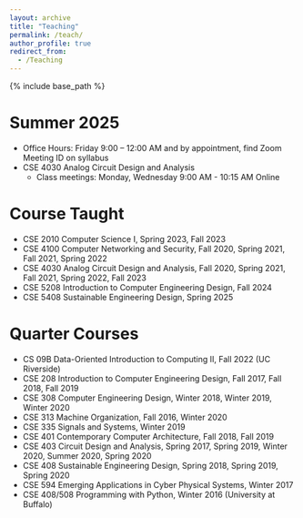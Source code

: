 ```yaml
---
layout: archive
title: "Teaching"
permalink: /teach/
author_profile: true
redirect_from:
  - /Teaching
---
```


{% include base_path %}

Summer 2025
======
* Office Hours: Friday 9:00 – 12:00 AM and by appointment, find Zoom Meeting ID on syllabus
* CSE 4030 Analog Circuit Design and Analysis
  * Class meetings: Monday, Wednesday 9:00 AM - 10:15 AM  Online 

Course Taught
======
* CSE 2010 Computer Science I, Spring 2023, Fall 2023
* CSE 4100 Computer Networking and Security, Fall 2020, Spring 2021, Fall 2021, Spring 2022
* CSE 4030 Analog Circuit Design and Analysis, Fall 2020, Spring 2021, Fall 2021, Spring 2022, Fall 2023
* CSE 5208 Introduction to Computer Engineering Design, Fall 2024
* CSE 5408 Sustainable Engineering Design, Spring 2025

Quarter Courses
======
* CS 09B  Data-Oriented Introduction to Computing II, Fall 2022 (UC Riverside)
* CSE 208 Introduction to Computer Engineering Design, Fall 2017, Fall 2018, Fall 2019
* CSE 308 Computer Engineering Design, Winter 2018, Winter 2019, Winter 2020
* CSE 313 Machine Organization, Fall 2016, Winter 2020
* CSE 335 Signals and Systems, Winter 2019
* CSE 401 Contemporary Computer Architecture, Fall 2018, Fall 2019
* CSE 403 Circuit Design and Analysis, Spring 2017, Spring 2019, Winter 2020, Summer 2020, Spring 2020
* CSE 408 Sustainable Engineering Design, Spring 2018, Spring 2019, Spring 2020
* CSE 594 Emerging Applications in Cyber Physical Systems, Winter 2017
* CSE 408/508 Programming with Python, Winter 2016 (University at Buffalo)
